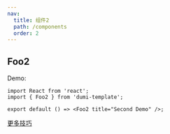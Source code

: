 ```yaml
---
nav:
  title: 组件2
  path: /components
  order: 2
---
```


## Foo2

Demo:

```tsx
import React from 'react';
import { Foo2 } from 'dumi-template';

export default () => <Foo2 title="Second Demo" />;
```

[更多技巧](https://d.umijs.org/guide/demo-principle)


